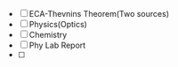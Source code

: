 - [ ] ECA-Thevnins Theorem(Two sources)
- [ ] Physics(Optics)
- [ ] Chemistry
- [ ] Phy Lab Report
- [ ] 
